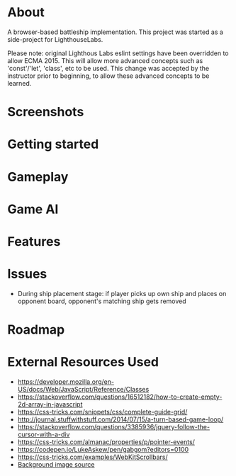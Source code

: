 # About
A browser-based battleship implementation. This project was started as a side-project for LighthouseLabs.

Please note: original Lighthous Labs eslint settings have been overridden to allow ECMA 2015. This will allow more advanced concepts such as 'const'/'let', 'class', etc to be used. This change was accepted by the instructor prior to beginning, to allow these advanced concepts to be learned.

# Screenshots

# Getting started

# Gameplay

# Game AI

# Features

# Issues
- During ship placement stage: if player picks up own ship and places on opponent board, opponent's matching ship gets removed

# Roadmap

# External Resources Used
- https://developer.mozilla.org/en-US/docs/Web/JavaScript/Reference/Classes
- https://stackoverflow.com/questions/16512182/how-to-create-empty-2d-array-in-javascript
- https://css-tricks.com/snippets/css/complete-guide-grid/
- http://journal.stuffwithstuff.com/2014/07/15/a-turn-based-game-loop/
- https://stackoverflow.com/questions/3385936/jquery-follow-the-cursor-with-a-div
- https://css-tricks.com/almanac/properties/p/pointer-events/
- https://codepen.io/LukeAskew/pen/gabgom?editors=0100
- https://css-tricks.com/examples/WebKitScrollbars/
- [Background image source](http://www.kcra.com/article/grandmother-contracts-flesh-eating-bacteria-from-myrtle-beach-ocean-water-family-claims/10395694)